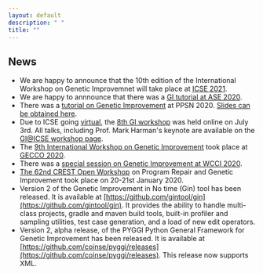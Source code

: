 ```yaml
---
layout: default
description: " "
title: "" 
---
```


## **News**
* We are happy to announce that the 10th edition of the International Workshop on Genetic Improvemnet will take place at [ICSE 2021](https://conf.researchr.org/home/icse-2021). 
* We are happy to annnounce that there was a [GI tutorial at ASE 2020](./gi2020ase.html).
* There was a [tutorial on Genetic Improvement](https://ppsn2020.liacs.leidenuniv.nl/tutorials/) at PPSN 2020. [Slides can be obtained here](./slides/PPSN2020_GItutorial.pdf).
* Due to ICSE going [virtual](https://conf.researchr.org/home/icse-2020), the [8th GI workshop](./gi2020icse.html) was held online on July 3rd. All talks, including Prof. Mark Harman's keynote are available on the [GI@ICSE workshop page](./gi2020icse.html).
* The [9th International Workshop on Genetic Improvement](./gi2020gecco.html) took place at [GECCO 2020](https://gecco-2020.sigevo.org/index.html/Workshops#id_The%20Ninth%20Genetic%20Improvement%20Workshop%20(2020)).
* There was a [special session on Genetic Improvement at WCCI 2020](./wcci2020ss.html).
* [The 62nd CREST Open Workshop](http://crest.cs.ucl.ac.uk/cow/62/) on Program Repair and Genetic Improvement took place on 20-21st January 2020.
* Version 2 of the Genetic Improvement in No time (Gin) tool has been released. It is available at [https://github.com/gintool/gin](https://github.com/gintool/gin). It provides the ability to handle multi-class projects, gradle and maven build tools, built-in profiler and sampling utilities, test case generation, and a load of new edit operators.
* Version 2, alpha release, of the PYGGI Python General Framework for Genetic Improvement has been released. It is available at [https://github.com/coinse/pyggi/releases](https://github.com/coinse/pyggi/releases). This release now supports XML.
